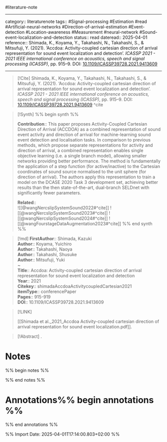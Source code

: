 #literature-note 

---
category:: literaturenote
tags:: #Signal-processing #Estimation #read #Artificial-neural-networks #Direction-of-arrival-estimation #Event-detection #Location-awareness #Measurement #neural-network #Sound-event-localization-and-detection 
status:: read 
dateread:: 2025-04-01
reference:: Shimada, K., Koyama, Y., Takahashi, N., Takahashi, S., & Mitsufuji, Y. (2021). ‘Accdoa: Activity-coupled cartesian direction of arrival representation for sound event localization and detection’. _ICASSP 2021 - 2021 IEEE international conference on acoustics, speech and signal processing (ICASSP)_, pp. 915–9. DOI: [10.1109/ICASSP39728.2021.9413609](https://doi.org/10.1109/ICASSP39728.2021.9413609)

---

> [!Cite]
> Shimada, K., Koyama, Y., Takahashi, N., Takahashi, S., & Mitsufuji, Y. (2021). ‘Accdoa: Activity-coupled cartesian direction of arrival representation for sound event localization and detection’. _ICASSP 2021 - 2021 IEEE international conference on acoustics, speech and signal processing (ICASSP)_, pp. 915–9. DOI: [10.1109/ICASSP39728.2021.9413609](https://doi.org/10.1109/ICASSP39728.2021.9413609)
^cite

>[!Synth]
>%% begin synth %%
>
>**Contribution**:: This paper proposes Activity-Coupled Cartesian Direction of Arrival (ACCDOA) as a combined representation of sound event activity and direction of arrival for machine-learning sound event detection and localisation tasks. In comparison to previous methods, which propose separate representations for activity and direction of arrival, a combined representation enables single objective learning (i.e. a single branch model), allowing smaller networks providing better performance. The method is fundamentally the application of a step function (for active/inactive) to the Cartesian coordinates of sound source normalised to the unit sphere (for direction of arrival). The authors apply this representation to train a model on the DCASE 2020 Task 3 development set, achieving better results than the then state-of-the-art, dual-branch SELDnet with significantly fewer parameters.
>
>**Related**::  
>![[@wangNercslipSystemSound2022#^cite]]
>![[@wangNercslipSystemSound2023#^cite]]
>![[@wangNercslipSystemSound2024#^cite]]
>![[@wangFourstageDataAugmentation2023#^cite]]
>%% end synth %%

>[!md]
> **FirstAuthor**:: Shimada, Kazuki  
> **Author**:: Koyama, Yuichiro  
> **Author**:: Takahashi, Naoya  
> **Author**:: Takahashi, Shusuke  
> **Author**:: Mitsufuji, Yuki  
~    
> **Title**:: Accdoa: Activity-coupled cartesian direction of arrival representation for sound event localization and detection  
> **Year**:: 2021   
> **Citekey**:: shimadaAccdoaActivitycoupledCartesian2021  
> **itemType**:: conferencePaper   
> **Pages**:: 915-919  
> **DOI**:: 10.1109/ICASSP39728.2021.9413609    

> [!LINK] 
>
> [[Shimada et al._2021_Accdoa Activity-coupled cartesian direction of arrival representation for sound event localization.pdf]].

> [!Abstract]
>.
> 
# Notes

%% begin notes %%

%% end notes %%


# Annotations%% begin annotations %%


%% end annotations %%









%% Import Date: 2025-04-01T17:14:00.803+02:00 %%
